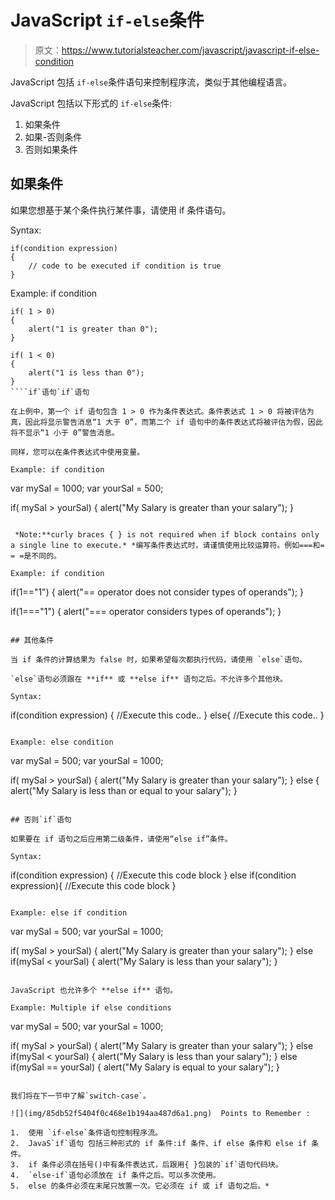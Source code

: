 # JavaScript `if-else`条件

> 原文：<https://www.tutorialsteacher.com/javascript/javascript-if-else-condition>

JavaScript 包括 `if-else`条件语句来控制程序流，类似于其他编程语言。

JavaScript 包括以下形式的 `if-else`条件:

1.  如果条件
2.  如果-否则条件
3.  否则如果条件

## 如果条件

如果您想基于某个条件执行某件事，请使用 if 条件语句。

Syntax:

```
if(condition expression)
{
    // code to be executed if condition is true
}

```

Example: if condition

```
if( 1 > 0)
{
    alert("1 is greater than 0");
}

if( 1 < 0)
{
    alert("1 is less than 0");
} 
````if`语句`if`语句

在上例中，第一个 if 语句包含 1 > 0 作为条件表达式。条件表达式 1 > 0 将被评估为真，因此将显示警告消息“1 大于 0”，而第二个 if 语句中的条件表达式将被评估为假，因此将不显示“1 小于 0”警告消息。

同样，您可以在条件表达式中使用变量。

Example: if condition

```
var mySal = 1000;
var yourSal = 500;

if( mySal > yourSal)
{
    alert("My Salary is greater than your salary");
} 
```

 *Note:**curly braces { } is not required when if block contains only a single line to execute.* *编写条件表达式时，请谨慎使用比较运算符。例如===和= = =是不同的。

Example: if condition

```
if(1=="1")
{
    alert("== operator does not consider types of operands");
}

if(1==="1")
{
    alert("=== operator considers types of operands");
} 
```

## 其他条件

当 if 条件的计算结果为 false 时，如果希望每次都执行代码，请使用 `else`语句。

`else`语句必须跟在 **if** 或 **else if** 语句之后。不允许多个其他块。

Syntax:

```
if(condition expression)
{
    //Execute this code.. 
}
else{
    //Execute this code..
}

```

Example: else condition

```
var mySal = 500;
var yourSal = 1000;

if( mySal > yourSal)
{
    alert("My Salary is greater than your salary");
}
else
{
    alert("My Salary is less than or equal to your salary");
} 
```

## 否则`if`语句

如果要在 if 语句之后应用第二级条件，请使用“else if”条件。

Syntax:

```
if(condition expression)
{
    //Execute this code block
}
else if(condition expression){ 
    //Execute this code block
}

```

Example: else if condition

```
var mySal = 500;
var yourSal = 1000;

if( mySal > yourSal)
{
    alert("My Salary is greater than your salary");
}
else if(mySal < yourSal)
{
    alert("My Salary is less than your salary");
} 
```

JavaScript 也允许多个 **else if** 语句。

Example: Multiple if else conditions

```
var mySal = 500;
var yourSal = 1000;

if( mySal > yourSal)
{
    alert("My Salary is greater than your salary");
}
else if(mySal < yourSal)
{
    alert("My Salary is less than your salary");
}
else if(mySal == yourSal)
{
    alert("My Salary is equal to your salary");
} 
```

我们将在下一节中了解`switch-case`。

![](img/85db52f5404f0c468e1b194aa487d6a1.png)  Points to Remember :

1.  使用 `if-else`条件语句控制程序流。
2.  JavaS`if`语句 包括三种形式的 if 条件:if 条件、if else 条件和 else if 条件。
3.  if 条件必须在括号()中有条件表达式，后跟用{ }包装的`if`语句代码块。
4.  `else-if`语句必须放在 if 条件之后。可以多次使用。
5.  else 的条件必须在末尾只放置一次。它必须在 if 或 if 语句之后。*